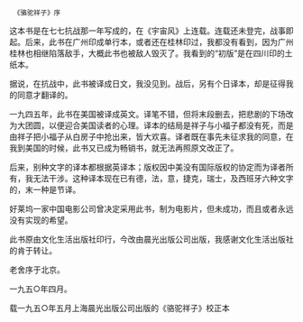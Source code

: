      《骆驼祥子》序 

   这本书是在七七抗战那一年写成的，在《宇宙风》上连载。连载还未登完，战事即起。后来，此书在广州印成单行本，或者还在桂林印过，我都没有看到，因为广州桂林也相继陷落敌手，大概此书也被敌人毁灭了。我看到的“初版”是在四川印的土纸本。 

   据说，在抗战中，此书被译成日文，我没见到。战后，另有个日译本，却是征得我的同意才翻译的。 

   一九四五年，此书在美国被译成英文。译笔不错，但将末段删去，把悲剧的下场改为大团圆，以便迎合美国读者的心理。译本的结局是祥子与小福子都没有死，而是由祥子把小福子从白房子中抢出来，皆大欢喜。译者既在事先未征求我的同意，在我到美国的时候，此书又已成为畅销书，就无法再照原文改正了。 

   后来，别种文字的译本都根据英译本；版权因中美没有国际版权的协定而为译者所有，我无法干涉。这种译本现在已有德，法，意，捷克，瑞士，及西班牙六种文字的，末一种是节译。 

   好莱坞一家中国电影公司曾决定采用此书，制为电影片，但未成功，而且或者永远没有实现的希望。 

   此书原由文化生活出版社印行，今改由晨光出版公司出版，我感谢文化生活出版社的肯于转让。 

   老舍序于北京。 

   一九五○年四月。 

   载一九五○年五月上海晨光出版公司出版的《骆驼祥子》校正本 

